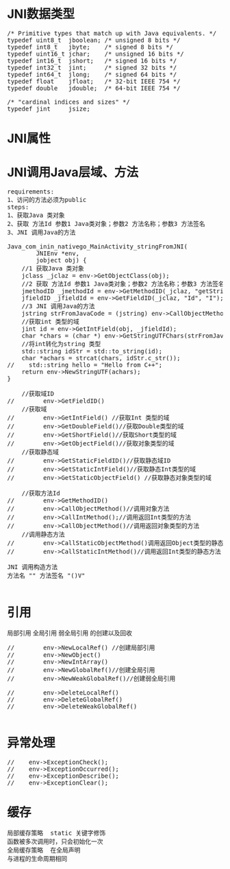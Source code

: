 # JNI数据类型
<pre>
/* Primitive types that match up with Java equivalents. */
typedef uint8_t  jboolean; /* unsigned 8 bits */
typedef int8_t   jbyte;    /* signed 8 bits */
typedef uint16_t jchar;    /* unsigned 16 bits */
typedef int16_t  jshort;   /* signed 16 bits */
typedef int32_t  jint;     /* signed 32 bits */
typedef int64_t  jlong;    /* signed 64 bits */
typedef float    jfloat;   /* 32-bit IEEE 754 */
typedef double   jdouble;  /* 64-bit IEEE 754 */

/* "cardinal indices and sizes" */
typedef jint     jsize;
</pre>

# JNI属性

# JNI调用Java层域、方法
<pre>
requirements:
1、访问的方法必须为public
steps:
1、获取Java 类对象
2、获取 方法Id 参数1 Java类对象；参数2 方法名称；参数3 方法签名
3、JNI 调用Java的方法

Java_com_inin_nativego_MainActivity_stringFromJNI(
        JNIEnv *env,
        jobject obj) {
    //1 获取Java 类对象
    jclass _jclaz = env->GetObjectClass(obj);
    //2 获取 方法Id 参数1 Java类对象；参数2 方法名称；参数3 方法签名
    jmethodID _jmethodId = env->GetMethodID(_jclaz, "getStringInJava", "()Ljava/lang/String;");
    jfieldID _jfieldId = env->GetFieldID(_jclaz, "Id", "I");
    //3 JNI 调用Java的方法
    jstring strFromJavaCode = (jstring) env->CallObjectMethod(obj, _jmethodId);
    //获取int 类型的域
    jint id = env->GetIntField(obj, _jfieldId);
    char *chars = (char *) env->GetStringUTFChars(strFromJavaCode, NULL);
    //将int转化为string 类型
    std::string idStr = std::to_string(id);
    char *achars = strcat(chars, idStr.c_str());
//    std::string hello = "Hello from C++";
    return env->NewStringUTF(achars);
}

    //获取域ID
//        env->GetFieldID()
    //获取域
//        env->GetIntField() //获取Int 类型的域
//        env->GetDoubleField()//获取Double类型的域
//        env->GetShortField()//获取Short类型的域
//        env->GetObjectField()//获取对象类型的域
    //获取静态域
//        env->GetStaticFieldID()//获取静态域ID
//        env->GetStaticIntField()//获取静态Int类型的域
//        env->GetStaticObjectField() //获取静态对象类型的域

    //获取方法Id
//        env->GetMethodID()
//        env->CallObjectMethod()//调用对象方法
//        env->CallIntMethod();//调用返回Int类型的方法
//        env->CallObjectMethod()//调用返回对象类型的方法
    //调用静态方法
//        env->CallStaticObjectMethod()调用返回Object类型的静态方法
//        env->CallStaticIntMethod()//调用返回Int类型的静态方法

JNI 调用构造方法
方法名 "<init>" 方法签名 "()V"
     
</pre>

# 引用
局部引用 全局引用 弱全局引用 的创建以及回收
<pre>
//        env->NewLocalRef() //创建局部引用
//        env->NewObject()
//        env->NewIntArray()
//        env->NewGlobalRef()//创建全局引用
//        env->NewWeakGlobalRef()//创建弱全局引用

//        env->DeleteLocalRef()
//        env->DeleteGlobalRef()
//        env->DeleteWeakGlobalRef()

</pre>

# 异常处理
<pre>
//    env->ExceptionCheck();
//    env->ExceptionOccurred();
//    env->ExceptionDescribe();
//    env->ExceptionClear();
</pre>

# 缓存
<pre>
局部缓存策略  static 关键字修饰
函数被多次调用时，只会初始化一次
全局缓存策略  在全局声明
与进程的生命周期相同
</pre>



